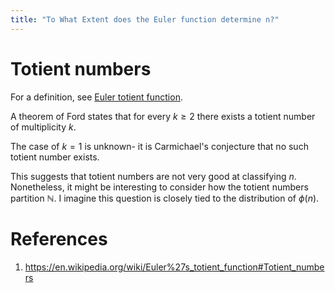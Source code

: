 ```yaml
---
title: "To What Extent does the Euler function determine n?"
---
```


# Totient numbers
For a definition, see [Euler totient function](<notes/ntpy/Definitions/Algebraic Number Theory/Euler totient function.md>).

A theorem of Ford states that for every $k\geq 2$ there exists a totient number of multiplicity $k$. 

The case of $k=1$ is unknown- it is Carmichael's conjecture that no such totient number exists.

This suggests that totient numbers are not very good at classifying $n$. Nonetheless, it might be interesting to consider how the totient numbers partition $\mathbb{N}$. I imagine this question is closely tied to the distribution of $\phi(n)$.

# References
1. https://en.wikipedia.org/wiki/Euler%27s_totient_function#Totient_numbers
